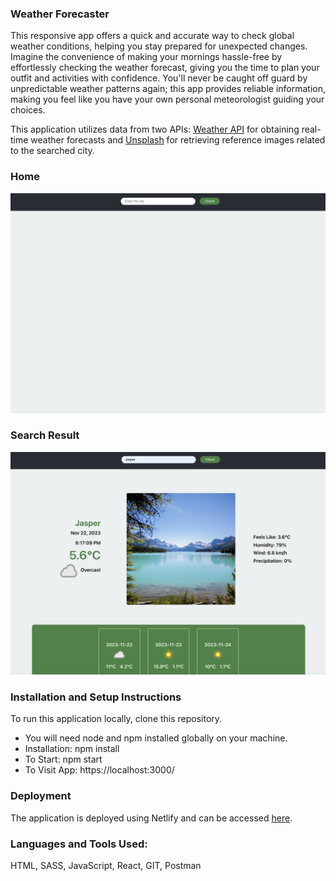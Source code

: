 ### Weather Forecaster

This responsive app offers a quick and accurate way to check global weather conditions, helping you stay prepared for unexpected changes. Imagine the convenience of making your mornings hassle-free by effortlessly checking the weather forecast, giving you the time to plan your outfit and activities with confidence. You'll never be caught off guard by unpredictable weather patterns again; this app provides reliable information, making you feel like you have your own personal meteorologist guiding your choices.

This application utilizes data from two APIs: [Weather API](https://www.weatherapi.com/) for obtaining real-time weather forecasts and [Unsplash](https://api.unsplash.com) for retrieving reference images related to the searched city.

### Home

![home](https://github.com/isupreetk/weather-forecaster/blob/main/src/assets/screenshots/home-screen.png?raw=true)

### Search Result

![search output](https://github.com/isupreetk/weather-forecaster/blob/main/src/assets/screenshots/search-result.png?raw=true)

### Installation and Setup Instructions

To run this application locally, clone this repository.

- You will need node and npm installed globally on your machine.
- Installation: npm install
- To Start: npm start
- To Visit App: https://localhost:3000/

### Deployment

The application is deployed using Netlify and can be accessed [here](https://supreet-kaur-weather-forecaster.netlify.app/).

### Languages and Tools Used:

HTML, SASS, JavaScript, React, GIT, Postman
